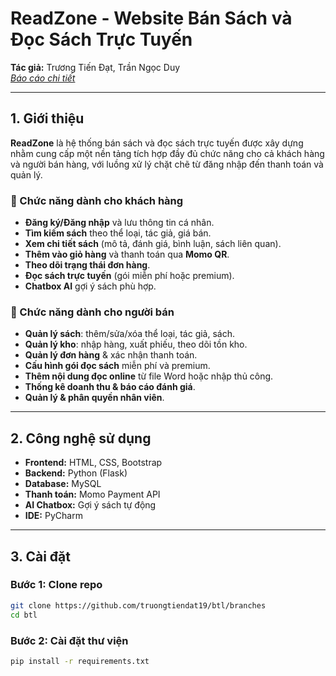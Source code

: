 # ReadZone - Website Bán Sách và Đọc Sách Trực Tuyến
**Tác giả:** Trương Tiến Đạt, Trần Ngọc Duy  
*[Báo cáo chi tiết](https://drive.google.com/file/d/1FvzqHbn3-YIdZxqVNon3drQObalNwA-G/view?usp=sharing)*

---
## 1. Giới thiệu
**ReadZone** là hệ thống bán sách và đọc sách trực tuyến được xây dựng nhằm cung cấp một nền tảng tích hợp đầy đủ chức năng cho cả khách hàng và người bán hàng, với luồng xử lý chặt chẽ từ đăng nhập đến thanh toán và quản lý. 
### 🔹 Chức năng dành cho khách hàng
- **Đăng ký/Đăng nhập** và lưu thông tin cá nhân.
- **Tìm kiếm sách** theo thể loại, tác giả, giá bán.
- **Xem chi tiết sách** (mô tả, đánh giá, bình luận, sách liên quan).
- **Thêm vào giỏ hàng** và thanh toán qua **Momo QR**.
- **Theo dõi trạng thái đơn hàng**.
- **Đọc sách trực tuyến** (gói miễn phí hoặc premium).
- **Chatbox AI** gợi ý sách phù hợp.

### 🔹 Chức năng dành cho người bán 
- **Quản lý sách**: thêm/sửa/xóa thể loại, tác giả, sách.
- **Quản lý kho**: nhập hàng, xuất phiếu, theo dõi tồn kho.
- **Quản lý đơn hàng** & xác nhận thanh toán.
- **Cấu hình gói đọc sách** miễn phí và premium.
- **Thêm nội dung đọc online** từ file Word hoặc nhập thủ công.
- **Thống kê doanh thu & báo cáo đánh giá**.
- **Quản lý & phân quyền nhân viên**.

---

## 2. Công nghệ sử dụng
- **Frontend:** HTML, CSS, Bootstrap  
- **Backend:** Python (Flask)  
- **Database:** MySQL  
- **Thanh toán:** Momo Payment API  
- **AI Chatbox:** Gợi ý sách tự động  
- **IDE:** PyCharm  

---

## 3. Cài đặt 

### Bước 1: Clone repo
```bash
git clone https://github.com/truongtiendat19/btl/branches
cd btl
```
### Bước 2: Cài đặt thư viện
```bash
pip install -r requirements.txt
```
